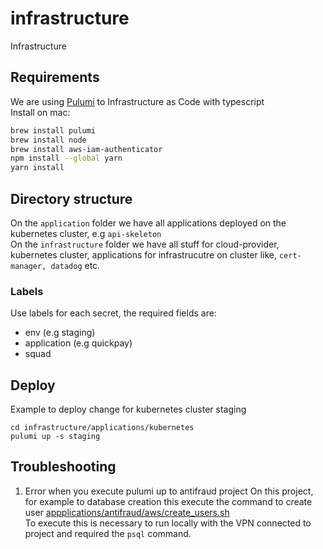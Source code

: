 # infrastructure

Infrastructure

## Requirements

We are using [Pulumi](https://www.pulumi.com/) to Infrastructure as Code with typescript  
Install on mac:

```bash
brew install pulumi
brew install node
brew install aws-iam-authenticator
npm install --global yarn
yarn install
```

## Directory structure

On the `application` folder we have all applications deployed on the kubernetes cluster, e.g `api-skeleton`  
On the `infrastructure` folder we have all stuff for cloud-provider, kubernetes cluster, applications for infrastrucutre on cluster like, `cert-manager, datadog` etc.


### Labels

Use labels for each secret, the required fields are:

- env (e.g staging)
- application (e.g quickpay)
- squad 

## Deploy

Example to deploy change for kubernetes cluster staging

```
cd infrastructure/applications/kubernetes
pulumi up -s staging
```

## Troubleshooting

1. Error when you execute pulumi up to antifraud project
   On this project, for example to database creation this execute the command to create user [appplications/antifraud/aws/create_users.sh](appplications/antifraud/aws/create_users.sh)  
   To execute this is necessary to run locally with the VPN connected to project and required the `psql` command.

